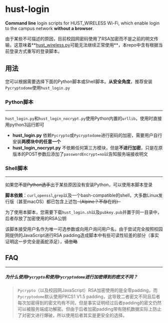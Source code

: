 # hust-login
**Command line** login scripts for HUST_WIRELESS Wi-Fi, which enable login to the campus network **without a browser**.

由于某些不可描述的原因，目前校园网密码使用了RSA加密而不是之前的明文传输，这意味着**[hust_wireless.py](https://github.com/haoqixu/hust_wireless)可能无法继续正常使用**，本repo中含有根据当前登录方式重写的登录脚本。

## 用法
您可以根据需要选择下面的Python脚本或Shell脚本。**从安全角度**，推荐安装`Pycryptodome`使用`hust_login.py`
### Python脚本
---
`hust_login.py`和`hust_login_nocrypt.py`使用Python内置的`urllib`，使用时直接用python3运行即可

* **hust_login.py** 依赖`Pycrypto`或`Pycryptodome`进行密码的加密，需要用户自行安装**两模块中的任意一个**
* **hust_login_nocrypt.py** 不依赖任何第三方模块，但是**不进行加密**，只是在原版本的POST参数后添加了`passwordEncrypt=no`以告知服务端接收明文


### Shell脚本
---
如果您~~不是Python选手~~出于某些原因没有安装Python，可以使用本脚本登录

**脚本依赖**：`curl`,`openssl`,`grep`以及一个bash-compatible的shell，大多数Linux发行版（甚至macOS）都已包含上述包~~（Alpine？不存在的）~~

为了使用本脚本，您需要下载`hust_login.sh`以及`pubkey.pub`并置于同一目录中，后者存放了加密使用的RSA公钥

该脚本接受用户名作为唯一可选参数或向用户询问用户名，由于尝试完全按照校园网提供的JavaScript进行RSA padding造成脚本中有些可读性较差的部分（事实证明这一步完全是画蛇添足），~~请忽略~~

## FAQ
---
##### 为什么使用`Pycrypto`和使用`Pycryptodome`进行加密得到的密文不同？
> `Pycrypto`（以及校园网JavaScript）RSA加密使用的是全零padding，而`Pycryptodome`默认使用PKCS1 V1.5 padding，这导致二者密文不同且后者每次加密得到的密文均有不同，但是事实证明经过后者padding的密文仍然可以被服务端成功解密。但由于后者加密padding带有随机数据实际上防止了对密文进行爆破，所以使用后者其实是更安全的选择。
